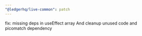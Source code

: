 ```yaml
---
"@ledgerhq/live-common": patch
---
```


fix: missing deps in useEffect array
And cleanup unused code and picomatch dependency
